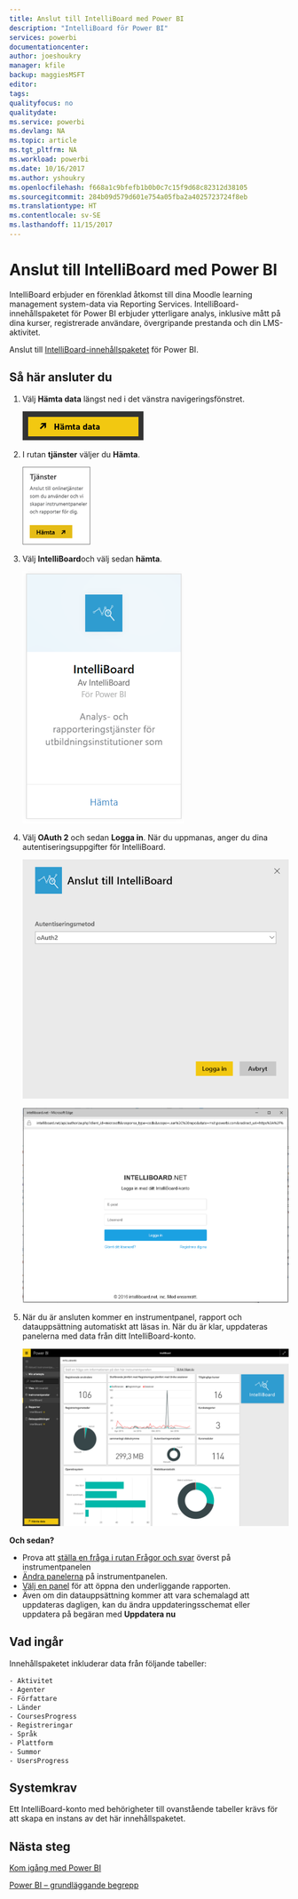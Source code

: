 ```yaml
---
title: Anslut till IntelliBoard med Power BI
description: "IntelliBoard för Power BI"
services: powerbi
documentationcenter: 
author: joeshoukry
manager: kfile
backup: maggiesMSFT
editor: 
tags: 
qualityfocus: no
qualitydate: 
ms.service: powerbi
ms.devlang: NA
ms.topic: article
ms.tgt_pltfrm: NA
ms.workload: powerbi
ms.date: 10/16/2017
ms.author: yshoukry
ms.openlocfilehash: f668a1c9bfefb1b0b0c7c15f9d68c82312d38105
ms.sourcegitcommit: 284b09d579d601e754a05fba2a4025723724f8eb
ms.translationtype: HT
ms.contentlocale: sv-SE
ms.lasthandoff: 11/15/2017
---
```

# <a name="connect-to-intelliboard-with-power-bi"></a>Anslut till IntelliBoard med Power BI
IntelliBoard erbjuder en förenklad åtkomst till dina Moodle learning management system-data via Reporting Services. IntelliBoard-innehållspaketet för Power BI erbjuder ytterligare analys, inklusive mått på dina kurser, registrerade användare, övergripande prestanda och din LMS-aktivitet.

Anslut till [IntelliBoard-innehållspaketet](https://app.powerbi.com/getdata/services/intelliboard) för Power BI.

## <a name="how-to-connect"></a>Så här ansluter du
1. Välj **Hämta data** längst ned i det vänstra navigeringsfönstret.  
   
    ![](media/service-connect-to-intelliboard/getdata.png)
2. I rutan **tjänster** väljer du **Hämta**.  
   
    ![](media/service-connect-to-intelliboard/services.png)
3. Välj **IntelliBoard**och välj sedan **hämta**.  
   
    ![](media/service-connect-to-intelliboard/intelliboard.png)
4. Välj **OAuth 2** och sedan **Logga in**. När du uppmanas, anger du dina autentiseringsuppgifter för IntelliBoard.
   
    ![](media/service-connect-to-intelliboard/creds.png)
   
    ![](media/service-connect-to-intelliboard/creds2.png)
5. När du är ansluten kommer en instrumentpanel, rapport och datauppsättning automatiskt att läsas in. När du är klar, uppdateras panelerna med data från ditt IntelliBoard-konto.
   
    ![](media/service-connect-to-intelliboard/dashboard.png)

**Och sedan?**

* Prova att [ställa en fråga i rutan Frågor och svar](service-q-and-a.md) överst på instrumentpanelen
* [Ändra panelerna](service-dashboard-edit-tile.md) på instrumentpanelen.
* [Välj en panel](service-dashboard-tiles.md) för att öppna den underliggande rapporten.
* Även om din datauppsättning kommer att vara schemalagd att uppdateras dagligen, kan du ändra uppdateringsschemat eller uppdatera på begäran med **Uppdatera nu**

## <a name="whats-included"></a>Vad ingår
Innehållspaketet inkluderar data från följande tabeller:  

    - Aktivitet  
    - Agenter  
    - Författare  
    - Länder  
    - CoursesProgress  
    - Registreringar
    - Språk  
    - Plattform  
    - Summor  
    - UsersProgress    

## <a name="system-requirements"></a>Systemkrav
Ett IntelliBoard-konto med behörigheter till ovanstående tabeller krävs för att skapa en instans av det här innehållspaketet.

## <a name="next-steps"></a>Nästa steg
[Kom igång med Power BI](service-get-started.md)

[Power BI – grundläggande begrepp](service-basic-concepts.md)

